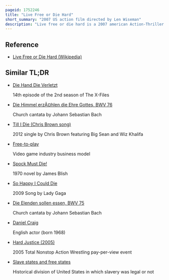 ```yaml
---
pageid: 1752246
title: "Live Free or Die Hard"
short_summary: "2007 US action film directed by Len Wiseman"
description: "Live free or die hard is a 2007 american Action-Thriller Film directed by len Wiseman and serves as the fourth Installment in the die hard Series. It is based on the Article a Farewell to Arms published in 1997 by John Carlin for wired Magazine. The Film's Name is adapted from the Motto live free or die in new Hampshire."
---
```


## Reference

- [Live Free or Die Hard (Wikipedia)](https://en.wikipedia.org/?curid=1752246)

## Similar TL;DR

- [Die Hand Die Verletzt](/tldr/en/die-hand-die-verletzt)

  14th episode of the 2nd season of The X-Files

- [Die Himmel erzÃ¤hlen die Ehre Gottes, BWV 76](/tldr/en/die-himmel-erzahlen-die-ehre-gottes-bwv-76)

  Church cantata by Johann Sebastian Bach

- [Till I Die (Chris Brown song)](/tldr/en/till-i-die-chris-brown-song)

  2012 single by Chris Brown featuring Big Sean and Wiz Khalifa

- [Free-to-play](/tldr/en/free-to-play)

  Video game industry business model

- [Spock Must Die!](/tldr/en/spock-must-die)

  1970 novel by James Blish

- [So Happy I Could Die](/tldr/en/so-happy-i-could-die)

  2009 Song by Lady Gaga

- [Die Elenden sollen essen, BWV 75](/tldr/en/die-elenden-sollen-essen-bwv-75)

  Church cantata by Johann Sebastian Bach

- [Daniel Craig](/tldr/en/daniel-craig)

  English actor (born 1968)

- [Hard Justice (2005)](/tldr/en/hard-justice-2005)

  2005 Total Nonstop Action Wrestling pay-per-view event

- [Slave states and free states](/tldr/en/slave-states-and-free-states)

  Historical division of United States in which slavery was legal or not

